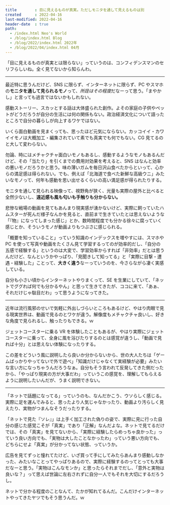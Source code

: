 ```yaml
---
title        : 目に見えるものが真実。ただしモニタを通して見えるものは別
created      : 2022-04-16
last-modified: 2022-04-16
header-date  : true
path:
  - /index.html Neo's World
  - /blog/index.html Blog
  - /blog/2022/index.html 2022年
  - /blog/2022/04/index.html 04月
---
```


「目に見えるものが真実とは限らない」っていうのは、コンフィデンスマンのセリフらしいね。全く見てないから知らんわ。

-----

最近特に思うんだけど、SNS に限らず、インターネットに限らず、PC やスマホの**モニタを通して見られるモノ**って、*所詮はその程度*だなーって思う。「まやかし」と言っても過言ではないかもしれない。

感動ストーリー、スカッとする話は大体盛られた創作。よその家庭の子供やペットがどうだろうが自分の生活には何の関係もない。政治経済文化について語ったところで自分の暮らしが向上するワケではない。

いくら面白動画を見まくっても、思ったほど元気にならない。カッコイイ・カワイイモノは大概加工・編集されていて素でも真実でも何でもない。CG 見てるのと大して変わらない。

勿論、時にはメチャクチャ面白いモノもあるし、感動するようなモノもあるんだけど、その「当たり」を引くまでの費用対効果を考えると、SNS はなんと効率の悪いモノだろうかと思う。味の薄いガムを毎日沢山食べたからといって、心からの満足感は得られない。でも、例えば「北海道で食べた新鮮な高級ウニ」みたいなモノって、何年も感動を思い出せるくらいの高い満足感が得られたりする。

モニタを通して見られる映像って、視野角が狭く、光量も実際の屋外と比べると全然少ないし、**遠近感も風も匂いも手触りも分からない。**

悲惨な戦場の動画を見てもあんまり現実感が湧かないけど、実際に飼っていたハムスターが死んだ様子なんかを見ると、直前まで生きていたとは思えないような「『物』になってしまった感じ」とか、数時間程度でも分かる徐々に腐っていく感じとか、そういうモノが動画よりもつぶさに感じられる。

「概要を知っていること」っていう知識のインデックスを増やすには、スマホや PC を使って写真や動画をたくさん見て学習するってのが効率的だし、「自分の五感で経験する」というのは大変で、学習効率からすれば「非効率」だとは思うんだけど、なんというかやっぱり、「見聞きして知ってる」と「実際に目撃・遭遇・経験した」ことって、**大きく違う**なーっていうのを、今さらながら凄く実感している。

自分も小さい頃からインターネットやりまくって、SE を生業にしていて、「ネットでググれば何でも分かるやん」と思って生きてきたが、ココに来て、「あぁ、それだけじゃ駄目だわ」って思うようになってきた。

-----

近年は流行風邪のせいで気軽に外出しづらいところもあるけど、やはり肉眼で見る現実世界は、動画で見るのとワケが違う。解像度もメチャクチャ良いし、好きな角度で見られるし、触ったりもできる。ｗ

ジェットコースターに乗る VR を体験したこともあるが、やはり実際にジェットコースターに乗って、全身に風を浴びたりするのとは感覚が違うし、「動画で見れば十分」とは思えない体験になったりする。

この差をどういう風に説明したら良いか分からないから、世の大人たちは「ゲームばっかりやってないで外で遊べ」「知識だけじゃなくて実経験が必要」みたいな言い方になっちゃうんだろうなぁ。自分もそう言われて反発してきた側だったから、「やっぱり現実の方が大事だわ」っていうこの感覚を、理解してもらえるように説明したいんだが、うまく説明できない。

-----

「ネットで話題になってる」っていうのも、なんだかこう、ウソらしく感じる。実際に足を運んでみると、思ったより人気じゃなかったり、動画より汚らしく見えたり、実物がつまんなそうだったりする。

「ネットで見た『ソレ』」は上手く加工された偽りの姿で、実際に見に行った自分の感じた感覚こそが「真実」であり「正解」なんだよな。ネットで見てるだけでは、その「真実」を見てないから、「実際に経験したらめっちゃ良かった」っていう良い方向でも、「実物は大したことなかったわ」っていう悪い方向でも、どちらにせよ「真実」が分かってない状態、っていうか。

広告を見てずっと憧れてたけど、いざ買って手にしてみたらあんまり感動しなかった、みたいなことってやっぱりあるので、実際に経験するのってとっても大事だなーと思う。「実物はこんなモンか」と思ったらそれまでだし、「意外と実物は良いな？」って思えば世論に左右されずに自分一人でもそれを大切にするだろうし。

ネットで分かる程度のことなんて、たかが知れてるんだ。こんだけインターネットやってきたヤツでもそう思うんだ。ｗ
